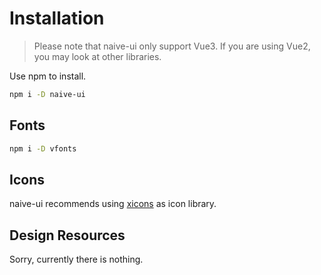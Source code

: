 <!--anchor:on-->

# Installation

> Please note that naive-ui only support Vue3. If you are using Vue2, you may look at other libraries.

Use npm to install.

```bash
npm i -D naive-ui
```

## Fonts

```bash
npm i -D vfonts
```

## Icons

naive-ui recommends using [xicons](https://www.xicons.org) as icon library.

## Design Resources

Sorry, currently there is nothing.
